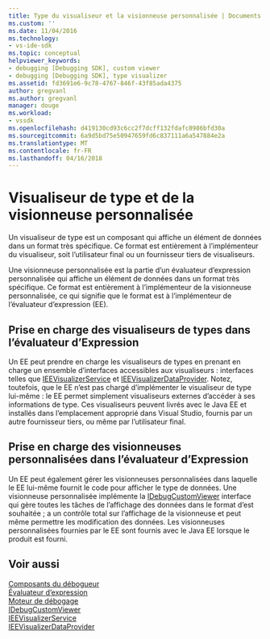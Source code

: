 ```yaml
---
title: Type du visualiseur et la visionneuse personnalisée | Documents Microsoft
ms.custom: ''
ms.date: 11/04/2016
ms.technology:
- vs-ide-sdk
ms.topic: conceptual
helpviewer_keywords:
- debugging [Debugging SDK], custom viewer
- debugging [Debugging SDK], type visualizer
ms.assetid: fd3691e6-9c78-4767-846f-43f85ada4375
author: gregvanl
ms.author: gregvanl
manager: douge
ms.workload:
- vssdk
ms.openlocfilehash: d419130cd93c6cc2f7dcff132fdafc8986bfd30a
ms.sourcegitcommit: 6a9d5bd75e50947659fd6c837111a6a547884e2a
ms.translationtype: MT
ms.contentlocale: fr-FR
ms.lasthandoff: 04/16/2018
---
```

# <a name="type-visualizer-and-custom-viewer"></a>Visualiseur de type et de la visionneuse personnalisée
Un visualiseur de type est un composant qui affiche un élément de données dans un format très spécifique. Ce format est entièrement à l’implémenteur du visualiseur, soit l’utilisateur final ou un fournisseur tiers de visualiseurs.  
  
 Une visionneuse personnalisée est la partie d’un évaluateur d’expression personnalisée qui affiche un élément de données dans un format très spécifique. Ce format est entièrement à l’implémenteur de la visionneuse personnalisée, ce qui signifie que le format est à l’implémenteur de l’évaluateur d’expression (EE).  
  
## <a name="support-for-type-visualizers-in-an-expression-evaluator"></a>Prise en charge des visualiseurs de types dans l’évaluateur d’Expression  
 Un EE peut prendre en charge les visualiseurs de types en prenant en charge un ensemble d’interfaces accessibles aux visualiseurs : interfaces telles que [IEEVisualizerService](../../extensibility/debugger/reference/ieevisualizerservice.md) et [IEEVisualizerDataProvider](../../extensibility/debugger/reference/ieevisualizerdataprovider.md). Notez, toutefois, que le EE n’est pas chargé d’implémenter le visualiseur de type lui-même : le EE permet simplement visualiseurs externes d’accéder à ses informations de type. Ces visualiseurs peuvent livrés avec le Java EE et installés dans l’emplacement approprié dans Visual Studio, fournis par un autre fournisseur tiers, ou même par l’utilisateur final.  
  
## <a name="support-for-custom-viewers-in-an-expression-evaluator"></a>Prise en charge des visionneuses personnalisées dans l’évaluateur d’Expression  
 Un EE peut également gérer les visionneuses personnalisées dans laquelle le EE lui-même fournit le code pour afficher le type de données. Une visionneuse personnalisée implémente la [IDebugCustomViewer](../../extensibility/debugger/reference/idebugcustomviewer.md) interface qui gère toutes les tâches de l’affichage des données dans le format d’est souhaitée ; a un contrôle total sur l’affichage de la visionneuse et peut même permettre les modification des données. Les visionneuses personnalisées fournies par le EE sont fournis avec le Java EE lorsque le produit est fourni.  
  
## <a name="see-also"></a>Voir aussi  
 [Composants du débogueur](../../extensibility/debugger/debugger-components.md)   
 [Évaluateur d’expression](../../extensibility/debugger/expression-evaluator.md)   
 [Moteur de débogage](../../extensibility/debugger/debug-engine.md)   
 [IDebugCustomViewer](../../extensibility/debugger/reference/idebugcustomviewer.md)   
 [IEEVisualizerService](../../extensibility/debugger/reference/ieevisualizerservice.md)   
 [IEEVisualizerDataProvider](../../extensibility/debugger/reference/ieevisualizerdataprovider.md)
